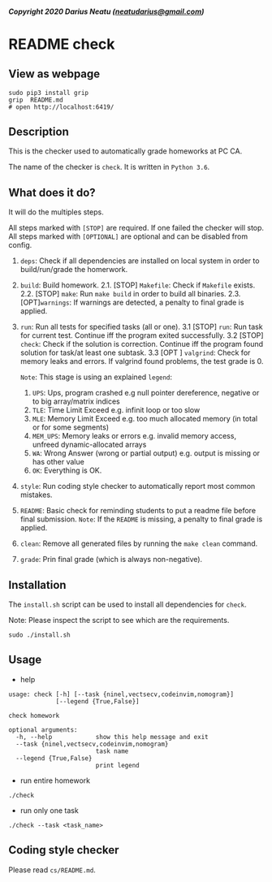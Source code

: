 ##### Copyright 2020 Darius Neatu (neatudarius@gmail.com)
# README check

## View as webpage
```
sudo pip3 install grip
grip  README.md
# open http://localhost:6419/
```

## Description
This is the checker used to automatically grade homeworks at PC CA.

The name of the checker is `check`. It is written in `Python 3.6`.


## What does it do?
It will do the multiples steps.

All steps marked with `[STOP]` are required. If one failed the checker will stop.
All steps marked with `[OPTIONAL]` are optional and can be disabled from config.

1.  `deps`: Check if all dependencies are installed on local system in order to build/run/grade the homerwork.

2. `build`: Build homework.
	2.1. [STOP] `Makefile`: Check if `Makefile` exists.
	2.2. [STOP] `make`:  Run `make build` in order to build all binaries.
	2.3. [OPT]`warnings`:  If warnings are detected, a penalty to final grade is applied.

3. `run`: Run all tests for specified tasks (all or one).
	3.1 [STOP] `run`: Run task for current test. Continue iff the program exited successfully.
	3.2 [STOP] `check`: Check if the solution is correction. Continue iff the program found solution for task/at least one subtask.
	3.3 [OPT ] `valgrind`: Check for memory leaks and errors. If valgrind found problems, the test grade is 0.

	`Note`: This stage is using an explained `legend`:
	1. `UPS`: Ups, program crashed
		e.g null pointer dereference, negative or to big array/matrix indices
	2. `TLE`: Time Limit Exceed
		e.g. infinit loop or too slow
	3. `MLE`: Memory Limit Exceed
		e.g. too much allocated memory (in total or for some segments)
	3. `MEM_UPS`: Memory leaks or errors
		e.g. invalid memory access, unfreed dynamic-allocated arrays
	4. `WA`: Wrong Answer (wrong or partial output)
		e.g. output is missing or has other value
	5. `OK`: Everything is OK.

4. `style`: Run coding style checker to automatically report most common mistakes.

5. `README`: Basic check for reminding students to put a readme file before final submission.
  	`Note`: If the `README` is missing, a penalty to final grade is applied.

6. `clean`: Remove all generated files by running the `make clean` command.

7. `grade`: Prin final grade (which is always non-negative).


## Installation

The `install.sh` script can be used to install all dependencies for `check`.

Note: Please inspect  the script to see which are the requirements.

```
sudo ./install.sh
```

## Usage

- help

```
usage: check [-h] [--task {ninel,vectsecv,codeinvim,nomogram}]
             [--legend {True,False}]

check homework

optional arguments:
  -h, --help            show this help message and exit
  --task {ninel,vectsecv,codeinvim,nomogram}
                        task name
  --legend {True,False}
                        print legend
```

- run entire homework

```
./check
```

- run only one task

```
./check --task <task_name>
```

## Coding style checker

Please read `cs/README.md`.
